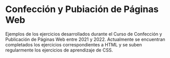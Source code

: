 # Confección y Pubiación de Páginas Web
Ejemplos de los ejercicios desarrollados durante el Curso de Confección y Publicación de Páginas Web entre 2021 y 2022. Actualmente se encuentran completados los ejercicios correspondientes a HTML y se suben regularmente los ejercicios de aprendizaje de CSS.
